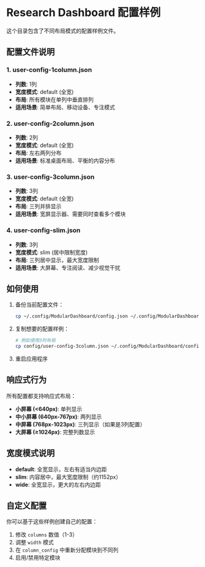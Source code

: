 # Research Dashboard 配置样例

这个目录包含了不同布局模式的配置样例文件。

## 配置文件说明

### 1. user-config-1column.json
- **列数**: 1列
- **宽度模式**: default (全宽)
- **布局**: 所有模块在单列中垂直排列
- **适用场景**: 简单布局、移动设备、专注模式

### 2. user-config-2column.json
- **列数**: 2列
- **宽度模式**: default (全宽)
- **布局**: 左右两列分布
- **适用场景**: 标准桌面布局、平衡的内容分布

### 3. user-config-3column.json
- **列数**: 3列
- **宽度模式**: default (全宽)
- **布局**: 三列并排显示
- **适用场景**: 宽屏显示器、需要同时查看多个模块

### 4. user-config-slim.json
- **列数**: 3列
- **宽度模式**: slim (居中限制宽度)
- **布局**: 三列居中显示，最大宽度限制
- **适用场景**: 大屏幕、专注阅读、减少视觉干扰

## 如何使用

1. 备份当前配置文件：
   ```bash
   cp ~/.config/ModularDashboard/config.json ~/.config/ModularDashboard/config.json.backup
   ```

2. 复制想要的配置样例：
   ```bash
   # 例如使用3列布局
   cp config/user-config-3column.json ~/.config/ModularDashboard/config.json
   ```

3. 重启应用程序

## 响应式行为

所有配置都支持响应式布局：

- **小屏幕 (<640px)**: 单列显示
- **中小屏幕 (640px-767px)**: 两列显示
- **中屏幕 (768px-1023px)**: 三列显示（如果是3列配置）
- **大屏幕 (≥1024px)**: 完整列数显示

## 宽度模式说明

- **default**: 全宽显示，左右有适当内边距
- **slim**: 内容居中，最大宽度限制（约1152px）
- **wide**: 全宽显示，更大的左右内边距

## 自定义配置

你可以基于这些样例创建自己的配置：
1. 修改 `columns` 数值（1-3）
2. 调整 `width` 模式
3. 在 `column_config` 中重新分配模块到不同列
4. 启用/禁用特定模块